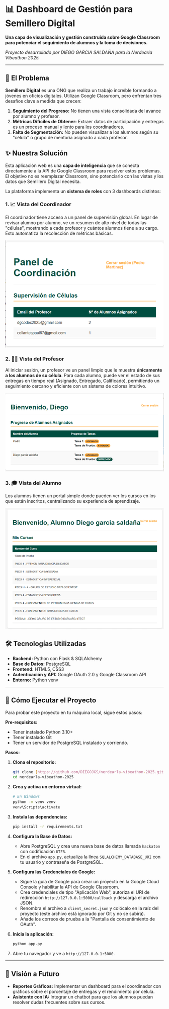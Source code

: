 # 📊 Dashboard de Gestión para Semillero Digital

**Una capa de visualización y gestión construida sobre Google Classroom para potenciar el seguimiento de alumnos y la toma de decisiones.**

_Proyecto desarrollado por DIEGO GARCIA SALDAÑA para la Nerdearla Vibeathon 2025._

---

## 🎯 El Problema

**Semillero Digital** es una ONG que realiza un trabajo increíble formando a jóvenes en oficios digitales. Utilizan Google Classroom, pero enfrentan tres desafíos clave a medida que crecen:
1.  **Seguimiento del Progreso:** No tienen una vista consolidada del avance por alumno y profesor.
2.  **Métricas Difíciles de Obtener:** Extraer datos de participación y entregas es un proceso manual y lento para los coordinadores.
3.  **Falta de Segmentación:** No pueden visualizar a los alumnos según su "célula" o grupo de mentoría asignado a cada profesor.

## ✨ Nuestra Solución

Esta aplicación web es una **capa de inteligencia** que se conecta directamente a la API de Google Classroom para resolver estos problemas. El objetivo no es reemplazar Classroom, sino potenciarlo con las vistas y los datos que Semillero Digital necesita.

La plataforma implementa un **sistema de roles** con 3 dashboards distintos:

### 1. 📈 Vista del Coordinador
El coordinador tiene acceso a un panel de supervisión global. En lugar de revisar alumno por alumno, ve un resumen de alto nivel de todas las "células", mostrando a cada profesor y cuántos alumnos tiene a su cargo. Esto automatiza la recolección de métricas básicas.

![Dashboard del Coordinador](./images/dashboard-coordinador.png)

### 2. 👨‍🏫 Vista del Profesor
Al iniciar sesión, un profesor ve un panel limpio que le muestra **únicamente a los alumnos de su célula**. Para cada alumno, puede ver el estado de sus entregas en tiempo real (Asignado, Entregado, Calificado), permitiendo un seguimiento cercano y eficiente con un sistema de colores intuitivo.

![Dashboard del Profesor](./images/dashboard-profesor.png)

### 3. 🎓 Vista del Alumno
Los alumnos tienen un portal simple donde pueden ver los cursos en los que están inscritos, centralizando su experiencia de aprendizaje.

![Dashboard del Alumno](./images/dashboard-alumno.png)


## 🛠️ Tecnologías Utilizadas
* **Backend:** Python con Flask & SQLAlchemy
* **Base de Datos:** PostgreSQL
* **Frontend:** HTML5, CSS3
* **Autenticación y API:** Google OAuth 2.0 y Google Classroom API
* **Entorno:** Python venv

---

## 🚀 Cómo Ejecutar el Proyecto

Para probar este proyecto en tu máquina local, sigue estos pasos:

**Pre-requisitos:**
* Tener instalado Python 3.10+
* Tener instalado Git
* Tener un servidor de PostgreSQL instalado y corriendo.

**Pasos:**
1.  **Clona el repositorio:**
    ```bash
    git clone [https://github.com/DIEGOJGS/nerdearla-vibeathon-2025.git](https://github.com/DIEGOJGS/nerdearla-vibeathon-2025.git)
    cd nerdearla-vibeathon-2025
    ```
2.  **Crea y activa un entorno virtual:**
    ```bash
    # En Windows
    python -m venv venv
    venv\Scripts\activate
    ```
3.  **Instala las dependencias:**
    ```bash
    pip install -r requirements.txt
    ```
4.  **Configura la Base de Datos:**
    * Abre PostgreSQL y crea una nueva base de datos llamada `hackaton` con codificación `UTF8`.
    * En el archivo `app.py`, actualiza la línea `SQLALCHEMY_DATABASE_URI` con tu usuario y contraseña de PostgreSQL.

5.  **Configura las Credenciales de Google:**
    * Sigue la guía de Google para crear un proyecto en la Google Cloud Console y habilitar la API de Google Classroom.
    * Crea credenciales de tipo "Aplicación Web", autoriza el URI de redirección `http://127.0.0.1:5000/callback` y descarga el archivo JSON.
    * Renombra el archivo a `client_secret.json` y colócalo en la raíz del proyecto (este archivo está ignorado por Git y no se subirá).
    * Añade los correos de prueba a la "Pantalla de consentimiento de OAuth".

6.  **Inicia la aplicación:**
    ```bash
    python app.py
    ```
7.  Abre tu navegador y ve a `http://127.0.0.1:5000`.

---
## 🔮 Visión a Futuro
* **Reportes Gráficos:** Implementar un dashboard para el coordinador con gráficos sobre el porcentaje de entregas y el rendimiento por célula.
* **Asistente con IA:** Integrar un chatbot para que los alumnos puedan resolver dudas frecuentes sobre sus cursos.